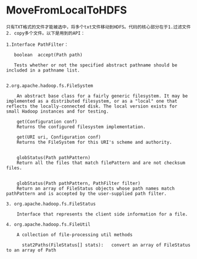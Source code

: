 # MoveFromLocalToHDFS

    只有TXT格式的文件才能被选中，将多个txt文件移动到HDFS。代码的核心部分在于1.过滤文件  2. copy多个文件。以下是用到的API：
    
    1.Interface PathFilter：  
    
       boolean	accept(Path path)
    
       Tests whether or not the specified abstract pathname should be included in a pathname list.   
    
    
    2.org.apache.hadoop.fs.FileSystem
    
        An abstract base class for a fairly generic filesystem. It may be implemented as a distributed filesystem, or as a "local" one that reflects the locally-connected disk. The local version exists for small Hadoop instances and for testing.   
        
        get(Configuration conf)
        Returns the configured filesystem implementation.    
        
        get(URI uri, Configuration conf)
        Returns the FileSystem for this URI's scheme and authority.   
        
        
        globStatus(Path pathPattern)
        Return all the files that match filePattern and are not checksum files.    
        
        
        globStatus(Path pathPattern, PathFilter filter)
        Return an array of FileStatus objects whose path names match pathPattern and is accepted by the user-supplied path filter.  
        
    3. org.apache.hadoop.fs.FileStatus  
    
        Interface that represents the client side information for a file.   
        
    4. org.apache.hadoop.fs.FileUtil  
    
        A collection of file-processing util methods   
        
          stat2Paths(FileStatus[] stats):   convert an array of FileStatus to an array of Path
    
    
